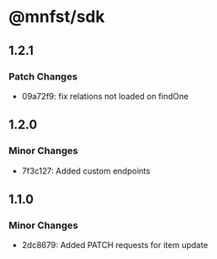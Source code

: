 # @mnfst/sdk

## 1.2.1

### Patch Changes

- 09a72f9: fix relations not loaded on findOne

## 1.2.0

### Minor Changes

- 7f3c127: Added custom endpoints

## 1.1.0

### Minor Changes

- 2dc8679: Added PATCH requests for item update
